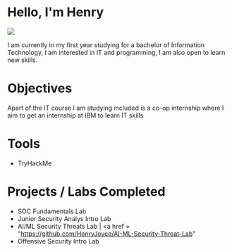 # Hello, I'm Henry

<a href="https://github.com/HenryJoyce"><img src="https://img.shields.io/badge/-LinkedIn-0072b1?&style=for-the-badge&logo=linkedin&logoColor=white" /></a>

I am currently in my first year studying for a bachelor of Information Technology, I am interested in IT and programming, I am also open to learn new skills.



# Objectives
Apart of the IT course I am studying included is a co-op internship where I aim to get an internship at IBM to learn IT skills

# Tools
- TryHackMe

# Projects / Labs Completed 
- SOC Fundamentals Lab
- Junior Security Analys Intro Lab
- AI/ML Security Threats Lab | <a href = "https://github.com/HenryJoyce/AI-ML-Security-Threat-Lab"
- Offensive Security Intro Lab
